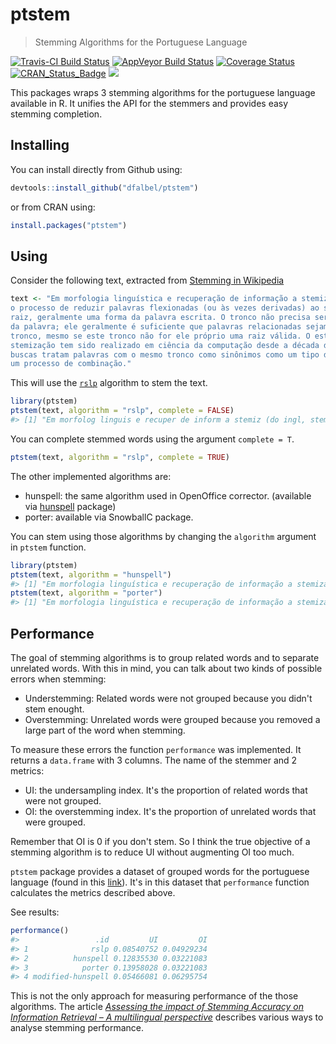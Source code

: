
<!-- README.md is generated from README.Rmd. Please edit that file -->
ptstem
======

> Stemming Algorithms for the Portuguese Language

[![Travis-CI Build Status](https://travis-ci.org/dfalbel/ptstem.svg?branch=master)](https://travis-ci.org/dfalbel/ptstem) [![AppVeyor Build Status](https://ci.appveyor.com/api/projects/status/github/dfalbel/ptstem?branch=master&svg=true)](https://ci.appveyor.com/project/dfalbel/ptstem) [![Coverage Status](https://img.shields.io/codecov/c/github/dfalbel/ptstem/master.svg)](https://codecov.io/github/dfalbel/ptstem?branch=master) [![CRAN\_Status\_Badge](http://www.r-pkg.org/badges/version/ptstem)](https://cran.r-project.org/package=ptstem) [![](http://cranlogs.r-pkg.org/badges/ptstem)](https://cran.r-project.org/package=ptstem)

This packages wraps 3 stemming algorithms for the portuguese language available in R. It unifies the API for the stemmers and provides easy stemming completion.

Installing
----------

You can install directly from Github using:

``` r
devtools::install_github("dfalbel/ptstem")
```

or from CRAN using:

``` r
install.packages("ptstem")
```

Using
-----

Consider the following text, extracted from [Stemming in Wikipedia](https://pt.wikipedia.org/wiki/Stemiza%C3%A7%C3%A3o)

``` r
text <- "Em morfologia linguística e recuperação de informação a stemização (do inglês, stemming) é
o processo de reduzir palavras flexionadas (ou às vezes derivadas) ao seu tronco (stem), base ou
raiz, geralmente uma forma da palavra escrita. O tronco não precisa ser idêntico à raiz morfológica
da palavra; ele geralmente é suficiente que palavras relacionadas sejam mapeadas para o mesmo
tronco, mesmo se este tronco não for ele próprio uma raiz válida. O estudo de algoritmos para
stemização tem sido realizado em ciência da computação desde a década de 60. Vários motores de
buscas tratam palavras com o mesmo tronco como sinônimos como um tipo de expansão de consulta, em
um processo de combinação."
```

This will use the [`rslp`](https://github.com/dfalbel/rslp) algorithm to stem the text.

``` r
library(ptstem)
ptstem(text, algorithm = "rslp", complete = FALSE)
#> [1] "Em morfolog linguis e recuper de inform a stemiz (do ingl, stemming) é\no process de reduz palavr flexion (ou às vez deriv) ao seu tronc (st), bas ou\nraiz, geral uma form da palavr escrit. O tronc nao precis ser ident à raiz morfolog\nda palavr; ele geral é sufici que palavr relacion sej mape par o mesm\ntronc, mesm se est tronc nao for ele propri uma raiz val. O estud de algoritm par\nstemiz tem sid realiz em cienc da comput desd a dec de 60. Vari motor de\nbusc trat palavr com o mesm tronc com sinon com um tip de expans de consult, em\num process de combin."
```

You can complete stemmed words using the argument `complete = T`.

``` r
ptstem(text, algorithm = "rslp", complete = TRUE)
```

The other implemented algorithms are:

-   hunspell: the same algorithm used in OpenOffice corrector. (available via [hunspell](https://github.com/ropensci/hunspell) package)
-   porter: available via SnowballC package.

You can stem using those algorithms by changing the `algorithm` argument in `ptstem` function.

``` r
library(ptstem)
ptstem(text, algorithm = "hunspell")
#> [1] "Em morfologia linguística e recuperação de informação a stemização (do inglês, stemização) é\no processo de reduzir palavras flexionadas (ou às vezes derivadas) ao seu tronco (stemização), base ou\nraiz, geralmente uma forma da palavras escrita. O tronco não precisa ser idêntico à raiz morfologia\nda palavras; ele geralmente é suficiente que palavras relacionadas ser mapeadas para o mesmo\ntronco, mesmo se este tronco não for ele próprio uma raiz válida. O estudo de algoritmos para\nstemização tem ser realizado em ciência da computação desde a década de 60. Vários motores de\nbuscas tratam palavras com o mesmo tronco como sinônimos como um tipo de expansão de consulta, em\num processo de combinação."
ptstem(text, algorithm = "porter")
#> [1] "Em morfologia linguística e recuperação de informação a stemização (do inglês, stemming) é\no processo de reduzir palavras flexionadas (ou às vezes derivadas) ao seu tronco (stem), base ou\nraiz, geralmente uma forma da palavras escrita. O tronco não precisa ser idêntico à raiz morfológica\nda palavras; ele geralmente é suficiente que palavras relacionadas sejam mapeadas para o mesmo\ntronco, mesmo se este tronco não for ele próprio uma raiz válida. O estudo de algoritmos para\nstemização tem sido realizado em ciência da computação desde a década de 60. Vários motores de\nbuscas tratam palavras com o mesmo tronco com sinônimos com um tipo de expansão de consulta, em\num processo de combinação."
```

Performance
-----------

The goal of stemming algorithms is to group related words and to separate unrelated words. With this in mind, you can talk about two kinds of possible errors when stemming:

-   Understemming: Related words were not grouped because you didn't stem enought.
-   Overstemming: Unrelated words were grouped because you removed a large part of the word when stemming.

To measure these errors the function `performance` was implemented. It returns a `data.frame` with 3 columns. The name of the stemmer and 2 metrics:

-   UI: the undersampling index. It's the proportion of related words that were not grouped.
-   OI: the overstemming index. It's the proportion of unrelated words that were grouped.

Remember that OI is 0 if you don't stem. So I think the true objective of a stemming algorithm is to reduce UI without augmenting OI too much.

`ptstem` package provides a dataset of grouped words for the portuguese language (found in this [link](http://www.inf.ufrgs.br/~fnflores/paice_tool/)). It's in this dataset that `performance` function calculates the metrics described above.

See results:

``` r
performance()
#>                 .id         UI         OI
#> 1              rslp 0.08540752 0.04929234
#> 2          hunspell 0.12835530 0.03221083
#> 3            porter 0.13958028 0.03221083
#> 4 modified-hunspell 0.05466081 0.06295754
```

This is not the only approach for measuring performance of the those algorithms. The article [*Assessing the impact of Stemming Accuracy on Information Retrieval – A multilingual perspective*](http://dx.doi.org/10.1016/j.ipm.2016.03.004) describes various ways to analyse stemming performance.
